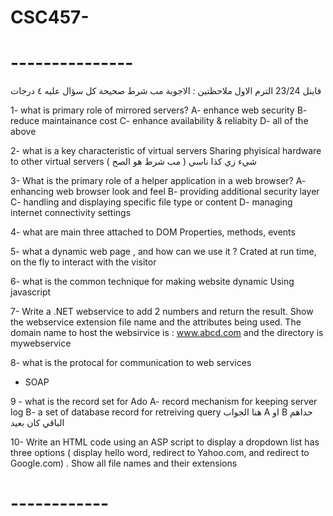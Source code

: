 # CSC457-
# ---------------
فاينل 23/24 الترم الاول
ملاحظتين : 
الاجوبة مب شرط صحيحة
كل سؤال عليه ٤ درجات

1- what is primary role of mirrored servers?
A- enhance web security
B- reduce maintainance cost
C- enhance availability & reliabity 
D- all of the above

2- what is a key characteristic of virtual servers
Sharing phyisical hardware to other virtual servers
شيء زي كذا ناسي ( مب شرط هو الصح )

3- What is the primary role of a helper application in a web browser?
A- enhancing web browser look and feel 
B- providing additional security layer
C- handling and displaying specific file type or content 
D- managing internet connectivity settings 

4- what are main three attached to DOM
Properties, methods, events

5- what a dynamic web page , and how can we use it ? 
Crated at run time, on the fly to interact with the visitor

6- what is the common technique for making website dynamic
Using javascript 

7- Write a .NET webservice to add 2 numbers and return the result. Show the webservice extension file name and the attributes being used. The domain name to host the websirvice is : www.abcd.com and the directory is mywebservice

8- what is the protocal for communication to web services 
- SOAP

9 - what is the record set for Ado 
 A- record mechanism for keeping server log 
B- a set of database record for retreiving query
هنا الجواب A او B حداهم 
الباقي كان بعيد

10- Write an HTML code using an ASP script to display a dropdown list has three options ( display hello word, redirect to Yahoo.com, and redirect to
 Google.com) . Show all file names and their extensions

# ------------

